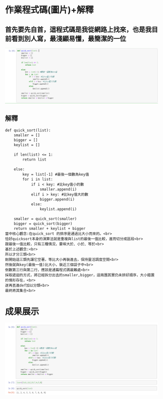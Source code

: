 作業程式碼(圖片)+解釋
====
首先要先自首，這程式碼是我從網路上找來，也是我目前看到別人寫，最淺顯易懂，最簡潔的一位
------
![image](別人的程式碼.PNG)

解釋
------

    def quick_sort(list):  
        smaller = []   
        bigger = []   
        keylist = []   

        if len(list) <= 1:
            return list

        else:
            key = list[-1] #最後一個數為key值
            for i in list:
                if i < key: #比key值小的數
                    smaller.append(i)
                elif i > key: #比key值大的數
                    bigger.append(i)
                else:
                    keylist.append(i)

        smaller = quick_sort(smaller)
        bigger = quick_sort(bigger)
        return smaller + keylist + bigger
    當中核心觀念:在quick_sort 的排序是通過比大小而來的。<br>  
    恰好quicksort本身的演算法就是重複與list的最後一值比較，進而切分成區段<br>  
    跟最後一值比較，只有三種情況，要嘛大於、小於、等於<br>  
    基於上述觀念:<br>  
    所以才分三類<br>  
    剛開始這三類先讓它空著，等比大小再裝進去，保持靈活調度空間<br>  
    然後就與key(最後一值)比大小，裝近三個袋子中<br>  
    倒數第三行與第二行，應該是通篇程式碼最難處<br>
    採取遞迴的方式，將已經拆分出去的smaller,bigger，這兩團其實仍未排好順序，大小錯置的情形存在，<br>
    遂再丟進def加以分類<br>
    最終將其集合<br>
成果展示
====
![image](其學習成果展現.PNG)
